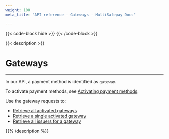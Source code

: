 ```yaml
---
weight: 100
meta_title: "API reference - Gateways - MultiSafepay Docs"

---
```

{{< code-block hide >}}
{{< /code-block >}}

{{< description >}}
# Gateways
<hr class="separator">

In our API, a payment method is identified as `gateway`. 

To activate payment methods, see [Activating payment methods](/payments/activating-payment-methods/).

Use the gateway requests to:

- [Retrieve all activated gateways](/api/#retrieve-activated-gateways)
- [Retrieve a single activated gateway](/api/#retrieve-a-gateway)
- [Retrieve all issuers for a gateway](/api/#retrieve-gateway-issuers)

{{% /description %}}